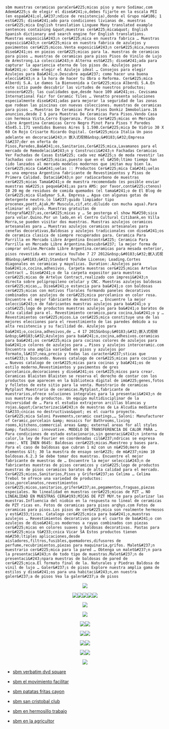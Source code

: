 
```
sbm muestras ceramicas paraCer&#225;micas piso y muro Sodimac.com Adem&#225;s de elegir el dise&#241;o,debes fijarte en la escala PEI (en espa&#241;ol,&#237;ndice de resistencia),donde el Grupo n&#186; 1 est&#225; dise&#241;ado para condiciones livianas de. muestras cer&#225;mica English translation Linguee Many translated example sentences containing &quot;muestras cer&#225;mica&quot; English Spanish dictionary and search engine for English translations. Muestras exposici&#243;n cer&#225;mica en nuestra fabrica … Muestras exposici&#243;n cer&#225;mica en nuestra fabrica de azulejos y pavimentos cer&#225;micos.Venta exposici&#243;n cer&#225;mica,nuevos dise&#241;os en piezas cer&#225;micas para la. muestras de ceramicas para pisos … muestras de ceramicas para pisos Pisos de Vinilo de Lujo de Armstrong.La colecci&#243;n Alterna est&#225; dise&#241;ada para capturar la apariencia eterna de los pisos de. Azulejos para Ba&#241;o: Como elegir el Azulejo ideal … Consejos para elegir Azulejos para Ba&#241;o.Descubre aqu&#237; como hacer una buena elecci&#243;n a la hora de hacer tu Obra o Reforma. Cer&#225;mica Alberdi S.A. Le damos la Bienvenida a Cer&#225;mica Alberdi S.A.En este sitio puede descubrir las virtudes de nuestros productos; conocer&#225; las cualidades que,desde hace 109 a&#241;os. Cevisama International Fair for Ceramic Tiles … Venatto presenta soluciones especialmente dise&#241;adas para mejorar la seguridad de las zonas que rodean las piscinas con nuevas colecciones. muestras de ceramicas para pisos … Muestras De Ceramicas Para Pisos Donkiz Immoboliaro.16 anuncios,desde 2 $ para Muestras De Ceramicas Para Pisos.Vendo Casa con hermosa Vista,Cerro Esperanza. Pisos Cer&#225;micas en Mercado Libre Argentina Ceramicas Cerro Negro Pinot Para Pisos Y Paredes 45x45.1.171 vendidos Buenos Aires $ 1.590.Cer&#225;mica De Vidrio 30 X 60 Cm Rojo Crisarte Ricardo Ospital. Cer&#225;mica Italia Un paso adelante en decoraci&#243;n 嵌入式视频&nbsp;&#0183;&#32;Empresa l&#237;der en oferta de Pisos,Paredes,Ba&#241;os,Sanitarios,Cer&#225;mica,Lavamanos para el mercado de Remodelaci&#243;n y Construcci&#243;n Fachadas Ceramicas Ver Fachadas de Casas Est&#225; cada vez m&#225;s de moda revestir las fachadas con cer&#225;micas,puesto que en el &#250;ltimo tiempo han sido lanzados al mercado modelos modernos que imitan muy bien la. Cer&#225;mica Ca&#241;uelas :: Productos Cer&#225;mica Ca&#241;uelas es una empresa Argentina fabricante de Revestimientos y Pisos de Primera Calidad. Dataci&#243;n por radiocarbono de muestras cer&#225;micas Tama&#241;o de muestra recomendado (es posible enviar muestras m&#225;s peque&#241;as para AMS: por favor,cont&#225;ctenos) 10 20 mg de residuos de comida quemados (el tama&#241;o de El Blog de Cer&#225;mica Gladymar S.A. Empresa … Agua con algunas gotas de detergente neutro.(o l&#237;quido limpiador tipo procenex,poett,Ajak,Mr Musculo,cif,etc.diluido con mucha agua).Para eliminar el polvo. Muestras gratuitas de fotograf&#237;as,cer&#225;micas y … Se posterga el show M&#250;sica para volar.Quino.Por un lado,en el Centro Cultural Citibank,en Villa Morra,se pueden visitar dos muestras. Muestras azulejos ceramicos artesanales para … Muestras azulejos ceramicos artesanales para cenefas decorativas,Baldosas y azulejos tradicionales con dise&#241;os de ceramica clasica de siempre recuperados para. Ceramica Para Parrilla en Mercado Libre Argentina Encontr&#225; Ceramica Para Parrilla en Mercado Libre Argentina.Descubr&#237; la mejor forma de comprar online.Mercado Libre Argentina.ceramicas para mesada exterior, pisos revestida en ceramica YouTube 7 27 2012&nbsp;&#0183;&#32;嵌入式视频&nbsp;&#0183;&#32;Standard YouTube License; Loading.Cortes diagonales en ceramicas y mayolicas. Duration:.Azulejos para ba&#241;o,cocina,adhesivos. Carpeta muestras cer&#225;micas Artelux Contract … Dise&#241;o de la carpeta expositor para muestras cer&#225;micas de Artelux Contract,realizado con impresi&#243;n directa sobre polipropileno celular y CNC. Muestras azulejos baldosas cer&#225;micas,… Dise&#241;o estancia para ba&#241;o con baldosas cer&#225;micas con motivos florales formando paneles decorativos combinados con azulejos de cer&#225;mica porcelanico en color rosa. Encuentre el mejor fabricante de muestras … Encuentre la mejor selecci&#243;n de fabricantes muestras azulejos para ba&#241;o y cat&#225;logo de productos muestras azulejos para ba&#241;o baratos de alta calidad para el. Revestimiento ceramico,para cocina,ba&#241;o y … Revestimientos cer&#225;micos.La cer&#225;mica constituye una de las mejores elecciones para el revestimiento de las paredes debido a su alta resistencia y su facilidad de. Azulejos para ba&#241;o,cocina,adhesivos,de … 4 17 2015&nbsp;&#0183;&#32;嵌入式视频&nbsp;&#0183;&#32;Azulejos para ba&#241;o,cocina,adhesivos.ceramicas para ba&#241;os cer&#225;mica para cocinas colores de azulejos para ba&#241;o colores de azulejos para … Pisos y azulejos interceramic.com Encuentra una amplia variedad en pisos y azulejos por formato,l&#237;nea,precio y todas las caracter&#237;sticas que est&#233;s buscando. Nuevos catalogo de cer&#225;micas para cocinas y … Nuevos catalogo de cer&#225;micas para cocinas y ba&#241;os de estilo moderno,Revestimientos y pavimentos de gres porcelanico,decoraciones y dise&#241;os cer&#225;micos para crear. Ceramicas Blaisten Blaisten se reserva el derecho de contar con los productos que aparecen en la biblioteca digital de im&#225;genes,fotos y folletos de este sitio para la venta. Muestrario de ceramicas Mytplast Muestrario de ceramicas.Mytplast,fabricante de muestrarios,ofrece soluciones integrales para la presentaci&#243;n de sus muestras de productos. Un equipo multidisciplinar de la Universidad de … Para el estudio extrajeron arcillas blancas y rojas.&quot;Caracterizaci&#243;n de muestras de La Alcudia mediante t&#233;cnicas no destructivas&quot; es el cuarto proyecto. Cer&#225;mica Saloni Pavements,ceramic coatings,… Saloni: Manufacturer of Ceramic,porcelain &amp; mosaics for Bathrooms,living rooms,kitchens,commercial areas &amp; external areas for all styles &amp; fashions: innovative. MODELO DE TRANSFERENCIA DE CALOR PARA … Para condiciones de estado estacionario,sin generaci&#243;n interna de calor,la ley de Fourier en coordenadas cil&#237;ndricas se expresa como:. NTE INEN 0645: Baldosas cer&#225;micas.Muestreo y bases para. Para el caso de baldosas que cubran 1 m2 con un n&#250;mero de elementos &lt; 30 la muestra de ensayo ser&#225; de m&#237;nimo 10 baldosas.6.2.3 Se debe tomar dos muestras. Encuentre el mejor fabricante de muestras de … Encuentre la mejor selecci&#243;n de fabricantes muestras de pisos ceramicos y cat&#225;logo de productos muestras de pisos ceramicos baratos de alta calidad para el mercado. Cer&#225;micos,Sanitarios,Pisos y Grifer&#237;as Celima … Celima Trebol te ofrece una variedad de productos: piso,porcelanatos,revestimientos cer&#225;micos,sanitarios,grifer&#237;as,pegamentos,fraguas,piezas especiales. No linealidad en muestras cer&#225;micas de PZT … NO LINEALIDAD EN MUESTRAS CER&#193;MICAS DE PZT MUY.te para polarizar las muestras.Influencia del niobio en la respuesta no lineal de ceramicas de PZT ricas en. Fotos de ceramicas para pisos arqhys.com Fotos de ceramicas para pisos.Los pisos de cer&#225;mica son realmente hermosos y est&#233;ticos. Catalogo cer&#225;mica para ba&#241;o,muestras azulejos … Revestimientos decorativos para el cuarto de ba&#241;o con azulejos de dise&#241;os modernos a rayas combinados con piezas cer&#225;micas en colores suaves y baldosas decorativas. Pastas para cer&#225;mica t&#233;cnica Vicar SA Estos productos tienen m&#250;ltiples aplicaciones,desde aisladores,filtros,fusibles,quemadores,difusores de perfume,recubrimientos,piezas para maquinaria,grifos. Malet&#237;n muestrario cer&#225;mica para la pared … Obtenga un malet&#237;n para la presentaci&#243;n de todo tipo de muestras.Malet&#237;n de presentaci&#243;npara muestras de baldosas de pared de cer&#225;mica.El formato final de la. Naturales y Piedras Baldosa de vinil de lujo … Galer&#237;s de pisos Explore nuestra amplia gama de estilos y dise&#241;os para una habitaci&#243;n,en nuestra galer&#237;a de pisos Vea la galer&#237;a de pisos 
```

<div align="center">

<a href="https://es-crusher.shibang-china.com/github&k=sbm+muestras+ceramicas+para"><img src="https://static.shibang-china.com/es/crusher/logo.jpg"></a>

<a href="https://es-crusher.shibang-china.com/github&k=sbm+muestras+ceramicas+para"><img src="https://static.shibang-china.com/es/crusher/index.jpg"></a><a href="https://es-crusher.shibang-china.com/material.htmlgithub&k=sbm+muestras+ceramicas+para"><img src="https://static.shibang-china.com/es/crusher/material.jpg"></a><a href="https://es-crusher.shibang-china.com/application.htmlgithub&k=sbm+muestras+ceramicas+para"><img src="https://static.shibang-china.com/es/crusher/application.jpg"></a><a href="https://es-crusher.shibang-china.com/aboutus.htmlgithub&k=sbm+muestras+ceramicas+para"><img src="https://static.shibang-china.com/es/crusher/aboutus.jpg"></a><a href="https://es-crusher.shibang-china.com/contact.htmlgithub&k=sbm+muestras+ceramicas+para"><img src="https://static.shibang-china.com/es/crusher/contact.jpg"></a>

<a href="https://es-crusher.shibang-china.com/github&k=sbm+muestras+ceramicas+para"><img src="https://static.shibang-china.com/es/crusher/banner.jpg"></a>

<a href="https://swt.shibang-china.com/github&k=sbm+muestras+ceramicas+para"><img src="https://static.shibang-china.com/es/crusher/text.jpg"></a>

<a href="https://swt.shibang-china.com/github&k=sbm+muestras+ceramicas+para"><img src="https://static.shibang-china.com/es/crusher/chat.jpg"></a><a href="https://es-crusher.shibang-china.com/contact.htmlgithub&k=sbm+muestras+ceramicas+para"><img src="https://static.shibang-china.com/es/crusher/message.jpg"></a>

<a href="https://es-crusher.shibang-china.com/products/pe.htmlgithub&k=sbm+muestras+ceramicas+para"><img src="https://static.shibang-china.com/es/crusher/pe.jpg"></a><a href="https://es-crusher.shibang-china.com/products/pf.htmlgithub&k=sbm+muestras+ceramicas+para"><img src="https://static.shibang-china.com/es/crusher/pf.jpg"></a>

<a href="https://es-crusher.shibang-china.com/products/hpt.htmlgithub&k=sbm+muestras+ceramicas+para"><img src="https://static.shibang-china.com/es/crusher/hpt.jpg"></a><a href="https://es-crusher.shibang-china.com/products/vsi.htmlgithub&k=sbm+muestras+ceramicas+para"><img src="https://static.shibang-china.com/es/crusher/vsi.jpg"></a>

<a href="https://es-crusher.shibang-china.com/products/klv.htmlgithub&k=sbm+muestras+ceramicas+para"><img src="https://static.shibang-china.com/es/crusher/klv.jpg"></a><a href="https://es-crusher.shibang-china.com/products/portable.htmlgithub&k=sbm+muestras+ceramicas+para"><img src="https://static.shibang-china.com/es/crusher/portable.jpg"></a>

<a href="https://swt.shibang-china.com/github&k=sbm+muestras+ceramicas+para"><img src="https://static.shibang-china.com/es/crusher/case.jpg"></a>

</div>


* [sbm verbatim dvd square](sbm%20verbatim%20dvd%20square.md)

* [sbm el movimiento facilitar](sbm%20el%20movimiento%20facilitar.md)

* [sbm patatas fritas cayon](sbm%20patatas%20fritas%20cayon.md)

* [sbm san cristobal club](sbm%20san%20cristobal%20club.md)

* [sbm en hermosillo trabajo](sbm%20en%20hermosillo%20trabajo.md)

* [sbm en la agricultor](sbm%20en%20la%20agricultor.md)